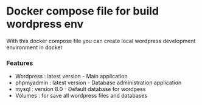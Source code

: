 # Docker compose file for build wordpress env

With this docker compose file you can create local wordpress development environment in docker

### Features
- Wordpress : latest version - Main application
- phpmyadmin : latest version - Database administration application
- mysql : version 8.0 - Default database for wordpess
- Volumes : for save all wordpress files and databases
